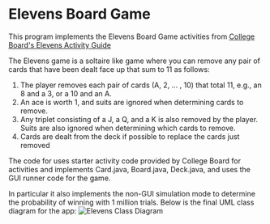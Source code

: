 # Elevens Board Game

This program implements the Elevens Board Game activities from [College Board's Elevens Activity Guide](https://secure-media.collegeboard.org/digitalServices/pdf/ap/ap-compscia-elevens-lab-student-guide.pdf)

The Elevens game is a soltaire like game where you can remove any pair of cards that have been dealt face up that sum to 11 as follows:

1. The player removes each pair of cards (A, 2, … , 10) that total 11, e.g., an 8 and a 3, or a 10 and an A. 
2. An ace is worth 1, and suits are ignored when determining cards to remove.
3. Any triplet consisting of a J, a Q, and a K is also removed by the player. Suits are also ignored when determining which cards to remove.
4. Cards are dealt from the deck if possible to replace the cards just removed

The code for uses starter activity code provided by College Board for activities and implements Card.java, Board.java, Deck.java, and uses the GUI runner code for the game.

In particular it also implements the non-GUI simulation mode to determine the probability of winning with 1 million trials. Below is the final UML class diagram for the app:
![Elevens Class Diagram](https://github.com/mathaiml5/AP-ComputerScience-A/new/main/ElevensGame/docs/elevens-uml.png?raw=true)


